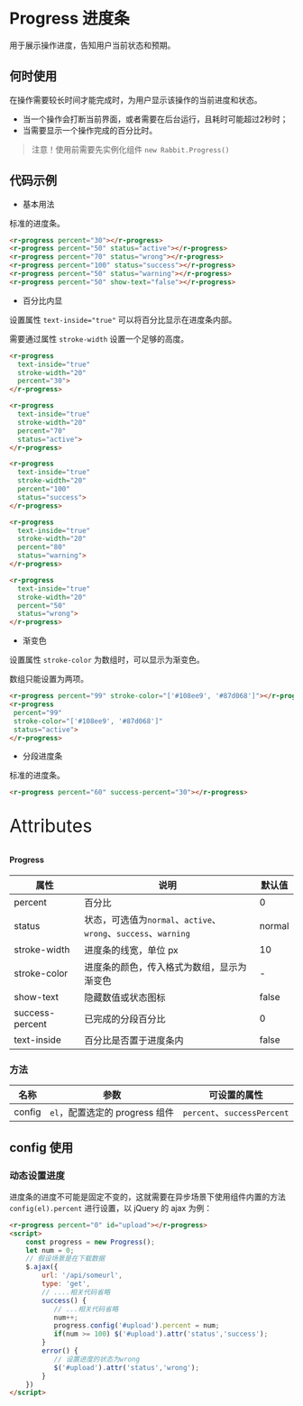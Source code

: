 # Progress 进度条

用于展示操作进度，告知用户当前状态和预期。

## 何时使用

在操作需要较长时间才能完成时，为用户显示该操作的当前进度和状态。

- 当一个操作会打断当前界面，或者需要在后台运行，且耗时可能超过2秒时；
- 当需要显示一个操作完成的百分比时。

> 注意！使用前需要先实例化组件  `new Rabbit.Progress()`

## 代码示例

- 基本用法

标准的进度条。

```html
<r-progress percent="30"></r-progress>
<r-progress percent="50" status="active"></r-progress>
<r-progress percent="70" status="wrong"></r-progress>
<r-progress percent="100" status="success"></r-progress>
<r-progress percent="50" status="warning"></r-progress>
<r-progress percent="50" show-text="false"></r-progress>
```

- 百分比内显

设置属性 `text-inside="true"` 可以将百分比显示在进度条内部。

需要通过属性 `stroke-width` 设置一个足够的高度。

```html
<r-progress
  text-inside="true" 
  stroke-width="20" 
  percent="30">
</r-progress>

<r-progress
  text-inside="true" 
  stroke-width="20" 
  percent="70" 
  status="active">
</r-progress>

<r-progress
  text-inside="true" 
  stroke-width="20" 
  percent="100" 
  status="success">
</r-progress>

<r-progress
  text-inside="true" 
  stroke-width="20" 
  percent="80" 
  status="warning">
</r-progress>

<r-progress
  text-inside="true" 
  stroke-width="20" 
  percent="50" 
  status="wrong">
</r-progress>
```

- 渐变色

设置属性 `stroke-color` 为数组时，可以显示为渐变色。

数组只能设置为两项。

```html
<r-progress percent="99" stroke-color="['#108ee9', '#87d068']"></r-progress>
<r-progress
 percent="99" 
 stroke-color="['#108ee9', '#87d068']" 
 status="active">
</r-progress>
```

- 分段进度条

标准的进度条。

```html
<r-progress percent="60" success-percent="30"></r-progress>
```

<p style="font-size: 32px">Attributes</p>

#### Progress

| 属性               | 说明                                                         | 默认值 |
| ------------------ | ------------------------------------------------------------ | ------ |
| percent         | 百分比                                                       | 0      |
| status          | 状态，可选值为`normal`、`active`、`wrong`、`success`、`warning` | normal |
| stroke-width    | 进度条的线宽，单位 px                                        | 10     |
| stroke-color    | 进度条的颜色，传入格式为数组，显示为渐变色                   | -      |
| show-text       | 隐藏数值或状态图标                                           | false  |
| success-percent | 已完成的分段百分比                                           | 0      |
| text-inside     | 百分比是否置于进度条内                                       | false  |

### 方法

| 名称   | 参数                 | 可设置的属性                |
| ------ | -------------------- |  --------------------------- |
| config | `el`，配置选定的 progress 组件 | `percent`、`successPercent` |

## config 使用

### 动态设置进度

进度条的进度不可能是固定不变的，这就需要在异步场景下使用组件内置的方法 `config(el).percent`  进行设置，以  jQuery 的 ajax 为例：

```html
<r-progress percent="0" id="upload"></r-progress>
<script>
    const progress = new Progress();
    let num = 0;
	// 假设场景是在下载数据    
	$.ajax({
        url: '/api/someurl',
        type: 'get',
        // ....相关代码省略
        success() {
           // ...相关代码省略
           num++;
           progress.config('#upload').percent = num;
           if(num >= 100) $('#upload').attr('status','success');
        }
        error() {
       	   // 设置进度的状态为wrong
           $('#upload').attr('status','wrong');
        }        
    })
</script>
```

